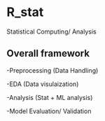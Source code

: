 # R_stat
Statistical Computing/ Analysis

## Overall framework 
-Preprocessing (Data Handling)

-EDA (Data visulaization)

-Analysis (Stat + ML analysis) 

-Model Evaluation/ Validation 
